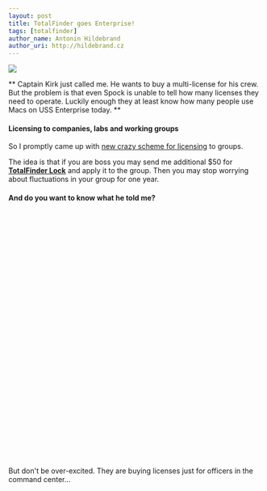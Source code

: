 ```yaml
---
layout: post
title: TotalFinder goes Enterprise!
tags: [totalfinder]
author_name: Antonin Hildebrand
author_uri: http://hildebrand.cz
---
```


<img src="{{site.url}}/shared/img/totalfinder-icon-lock.png" class="intro-icon"/>

** Captain Kirk just called me. He wants to buy a multi-license for his crew. But the problem is that even Spock is unable to tell how many licenses they need to operate. Luckily enough they at least know how many people use Macs on USS Enterprise today. **

#### Licensing to companies, labs and working groups

So I promptly came up with [new crazy scheme for licensing](http://totalfinder.binaryage.com/office-license) to groups. 

The idea is that if you are boss you may send me additional $50 for **[TotalFinder Lock](https://sites.fastspring.com/binaryage/instant/totalfinderlock)** and apply it to the group. Then you may stop worrying about fluctuations in your group for one year.

#### And do you want to know what he told me?

<object width="620" height="490"><param name="movie" value="http://www.youtube.com/v/sghncnGkFAo?fs=1&amp;hl=en_US"></param><param name="allowFullScreen" value="true"></param><param name="allowscriptaccess" value="always"></param><embed src="http://www.youtube.com/v/sghncnGkFAo?fs=1&amp;hl=en_US" type="application/x-shockwave-flash" allowscriptaccess="always" allowfullscreen="true" width="620" height="490"></embed></object>

But don't be over-excited. They are buying licenses just for officers in the command center...